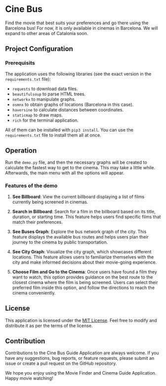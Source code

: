 # Cine Bus

Find the movie that best suits your preferences and go there using the Barcelona bus! For now, it is only available in cinemas in Barcelona. We will expand to other areas of Catalonia soon.


## Project Configuration
### Prerequisits
The application uses the following libraries (see the exact version in the `requirements.txt` file):

- `requests` to download data files.
- `beautifulsoup` to parse HTML trees.
- `networkx` to manipulate graphs.
- `osmnx` to obtain graphs of locations (Barcelona in this case).
- `haversine` to calculate distances between coordinates.
- `staticmap` to draw maps.
- `rich` for the terminal application.

All of them can be installed with `pip3 install`. You can use the `requirements.txt` file to install them all at once.

## Operation
Run the `demo.py` file, and then the necessary graphs will be created to calculate the fastest way to get to the cinema. This may take a little while. Afterwards, the main menu with all the options will appear. 

### Features of the demo

1. **See Billboard**: View the current billboard displaying a list of films currently being screened in cinemas.

2. **Search in Billboard**: Search for a film in the billboard based on its title, duration, or starting time. This feature helps users find specific films that match their preferences.

3. **See Buses Graph**: Explore the bus network graph of the city. This feature displays the available bus routes and helps users plan their journey to the cinema by public transportation.

4. **See City Graph**: Visualize the city graph, which showcases different locations. This feature allows users to familiarize themselves with the city and make informed decisions about their movie-going experience.

5. **Choose Film and Go to the Cinema**: Once users have found a film they want to watch, this option provides guidance on the best route to the closest cinema where the film is being screened. Users can select their preferred film inside this option, and follow the directions to reach the cinema conveniently.

## License

This application is licensed under the [MIT License](https://opensource.org/licenses/MIT). Feel free to modify and distribute it as per the terms of the license.

## Contribution

Contributions to the Cine Bus Guide Application are always welcome. If you have any suggestions, bug reports, or feature requests, please submit an issue or create a pull request on the GitHub repository.

We hope you enjoy using the Movie Finder and Cinema Guide Application. Happy movie watching!
